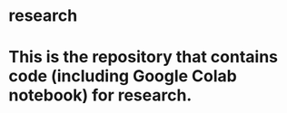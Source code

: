 # research
# This is the repository that contains code (including Google Colab notebook) for research. 
